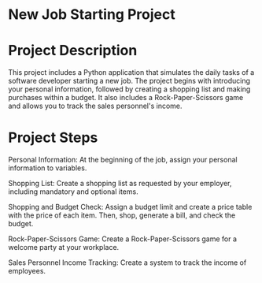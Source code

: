 # New Job Starting Project
# Project Description
This project includes a Python application that simulates the daily tasks of a software developer starting a new job. The project begins with introducing your personal information, followed by creating a shopping list and making purchases within a budget. It also includes a Rock-Paper-Scissors game and allows you to track the sales personnel's income.

# Project Steps
Personal Information: At the beginning of the job, assign your personal information to variables.

Shopping List: Create a shopping list as requested by your employer, including mandatory and optional items.

Shopping and Budget Check: Assign a budget limit and create a price table with the price of each item. Then, shop, generate a bill, and check the budget.

Rock-Paper-Scissors Game: Create a Rock-Paper-Scissors game for a welcome party at your workplace.

Sales Personnel Income Tracking: Create a system to track the income of employees.
